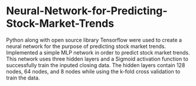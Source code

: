 # Neural-Network-for-Predicting-Stock-Market-Trends
Python along with open source library Tensorflow were used to create a neural network for the purpose of predicting stock market trends. Implemented a simple MLP network in order to predict stock market trends. This network uses three hidden layers and a Sigmoid activation function  to successfully train the inputed closing data. The hidden layers contain 128 nodes, 64 nodes, and 8 nodes while using the k-fold cross validation to train the data.
